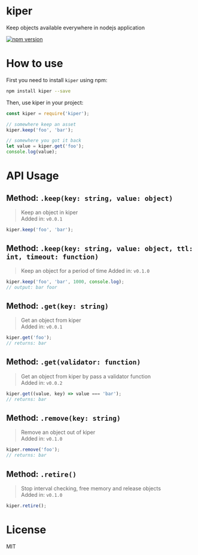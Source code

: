 # kiper
Keep objects available everywhere in nodejs application

[![npm version](https://img.shields.io/npm/v/kiper.svg?style=flat)](https://www.npmjs.com/package/kiper)

How to use
==========

First you need to install `kiper` using npm:

```bash
npm install kiper --save
```

Then, use kiper in your project:

```js
const kiper = require('kiper');

// somewhere keep an asset
kiper.keep('foo', 'bar');

// somewhere you got it back
let value = kiper.get('foo');
console.log(value);

```

API Usage
=========

Method: `.keep(key: string, value: object)`
-------------------------------

> Keep an object in kiper  
> Added in: `v0.0.1`  

```js
kiper.keep('foo', 'bar');
```

Method: `.keep(key: string, value: object, ttl: int, timeout: function)`
-------------------------------

> Keep an object for a period of time
> Added in: `v0.1.0`  

```js
kiper.keep('foo', 'bar', 1000, console.log);
// output: bar foor
```

Method: `.get(key: string)`
-------------------------------

> Get an object from kiper  
> Added in: `v0.0.1`

```js
kiper.get('foo');
// returns: bar
```

Method: `.get(validator: function)`
-------------------------------

> Get an object from kiper by pass a validator function  
> Added in: `v0.0.2`

```js
kiper.get((value, key) => value === 'bar');
// returns: bar
```

Method: `.remove(key: string)`
-------------------------------

> Remove an object out of kiper  
> Added in: `v0.1.0`  

```js
kiper.remove('foo');
// returns: bar
```

Method: `.retire()`
-------------------------------

> Stop interval checking, free memory and release objects  
> Added in: `v0.1.0`  

```js
kiper.retire();
```

License
=======

MIT